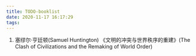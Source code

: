 ```yaml
---
title: TODO-booklist
date: 2020-11-17 16:17:29
tags:
---
```

1. 塞缪尔·亨廷顿(Samuel Huntington) 《文明的冲突与世界秩序的重建》(The Clash of Civilizations and the Remaking of World Order)